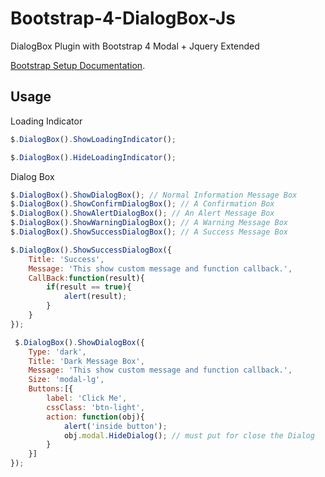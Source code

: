 # Bootstrap-4-DialogBox-Js
DialogBox Plugin with Bootstrap 4 Modal + Jquery Extended

[Bootstrap Setup Documentation](https://jekyllrb.com/docs/home/).

## Usage
Loading Indicator

```javascript
$.DialogBox().ShowLoadingIndicator();

$.DialogBox().HideLoadingIndicator();
```
Dialog Box

```javascript
$.DialogBox().ShowDialogBox(); // Normal Information Message Box
$.DialogBox().ShowConfirmDialogBox(); // A Confirmation Box
$.DialogBox().ShowAlertDialogBox(); // An Alert Message Box
$.DialogBox().ShowWarningDialogBox(); // A Warning Message Box
$.DialogBox().ShowSuccessDialogBox(); // A Success Message Box

$.DialogBox().ShowSuccessDialogBox({
    Title: 'Success',
    Message: 'This show custom message and function callback.',
    CallBack:function(result){
        if(result == true){
            alert(result);
        }
    }
});

 $.DialogBox().ShowDialogBox({
    Type: 'dark',
    Title: 'Dark Message Box',
    Message: 'This show custom message and function callback.',
    Size: 'modal-lg',
    Buttons:[{
        label: 'Click Me',
        cssClass: 'btn-light',
        action: function(obj){
            alert('inside button');
            obj.modal.HideDialog(); // must put for close the Dialog
        }
    }]
});
```
